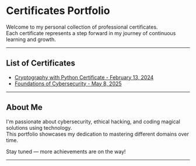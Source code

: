 # Certificates Portfolio

Welcome to my personal collection of professional certificates.  
Each certificate represents a step forward in my journey of continuous learning and growth.

---

## List of Certificates

- [Cryptography with Python Certificate - February 13, 2024](./Cryptography-with-python-13Feb2024/)
- [Foundations of Cybersecurity - May 8, 2025](./Foundations-of-Cybersecurity-8May2025/)

---

## About Me

I'm passionate about cybersecurity, ethical hacking, and coding magical solutions using technology.  
This portfolio showcases my dedication to mastering different domains over time.

Stay tuned — more achievements are on the way!

---
